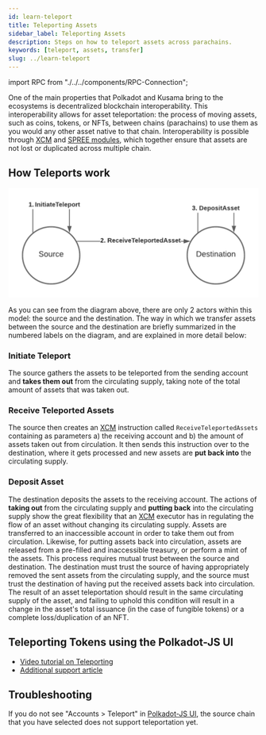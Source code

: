 ```yaml
---
id: learn-teleport
title: Teleporting Assets
sidebar_label: Teleporting Assets
description: Steps on how to teleport assets across parachains.
keywords: [teleport, assets, transfer]
slug: ../learn-teleport
---
```


import RPC from "./../../components/RPC-Connection";

One of the main properties that Polkadot and Kusama bring to the ecosystems is decentralized
blockchain interoperability. This interoperability allows for asset teleportation: the process of
moving assets, such as coins, tokens, or NFTs, between chains (parachains) to use them as you would
any other asset native to that chain. Interoperability is possible through [XCM][] and [SPREE
modules][], which together ensure that assets are not lost or duplicated across multiple chain.

## How Teleports work

![teleport](../assets/statemint/teleport-asset.png)

As you can see from the diagram above, there are only 2 actors within this model: the source and the
destination. The way in which we transfer assets between the source and the destination are briefly
summarized in the numbered labels on the diagram, and are explained in more detail below:

### Initiate Teleport

The source gathers the assets to be teleported from the sending account and **takes them out** from
the circulating supply, taking note of the total amount of assets that was taken out.

### Receive Teleported Assets

The source then creates an [XCM][] instruction called `ReceiveTeleportedAssets` containing as
parameters a) the receiving account and b) the amount of assets taken out from circulation. It then
sends this instruction over to the destination, where it gets processed and new assets are **put
back into** the circulating supply.

### Deposit Asset

The destination deposits the assets to the receiving account. The actions of **taking out** from the
circulating supply and **putting back** into the circulating supply show the great flexibility that
an [XCM][] executor has in regulating the flow of an asset without changing its circulating supply.
Assets are transferred to an inaccessible account in order to take them out from circulation.
Likewise, for putting assets back into circulation, assets are released from a pre-filled and
inaccessible treasury, or perform a mint of the assets. This process requires mutual trust between
the source and destination. The destination must trust the source of having appropriately removed
the sent assets from the circulating supply, and the source must trust the destination of having put
the received assets back into circulation. The result of an asset teleportation should result in the
same circulating supply of the asset, and failing to uphold this condition will result in a change
in the asset's total issuance (in the case of fungible tokens) or a complete loss/duplication of an
NFT.

## Teleporting Tokens using the Polkadot-JS UI

- [Video tutorial on Teleporting](https://youtu.be/PGyDpH2kad8)
- [Additional support article](https://support.polkadot.network/support/solutions/articles/65000181119-how-to-teleport-dot-or-ksm-between-statemint-or-statemine)

## Troubleshooting

If you do not see "Accounts > Teleport" in [Polkadot-JS UI], the source chain that you have selected
does not support teleportation yet.

[polkadot-js ui]: https://polkadot.js.org/apps/
[xcm]: learn-xcm.md
[spree modules]: learn-spree.md

